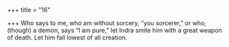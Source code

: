 +++
title = "16"

+++
Who says to me, who am without sorcery, “you sorcerer,” or who,  (though) a demon, says “I am pure,”
let Indra smite him with a great weapon of death. Let him fall lowest of  all creation.